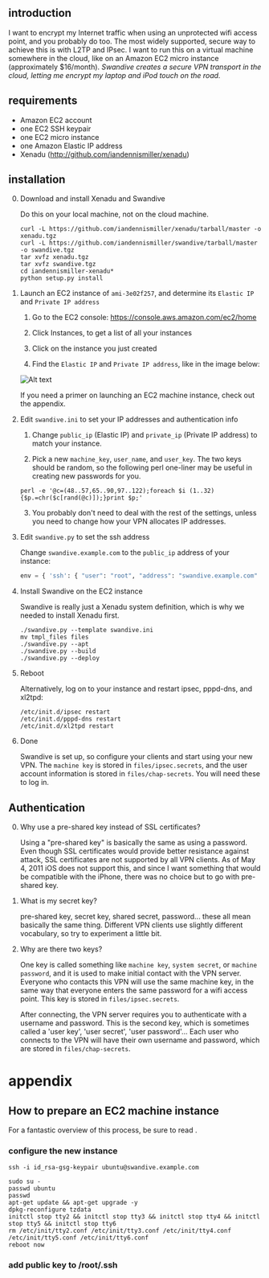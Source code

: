 ## introduction

I want to encrypt my Internet traffic when using an unprotected wifi access point, and you probably do too.  The most widely supported, secure way to achieve this is with L2TP and IPsec.  I want to run this on a virtual machine somewhere in the cloud, like on an Amazon EC2 micro instance (approximately $16/month).  *Swandive creates a secure VPN transport in the cloud, letting me encrypt my laptop and iPod touch on the road.*

## requirements

- Amazon EC2 account
- one EC2 SSH keypair
- one EC2 micro instance
- one Amazon Elastic IP address
- Xenadu (http://github.com/iandennismiller/xenadu)

## installation

0. Download and install Xenadu and Swandive

    Do this on your local machine, not on the cloud machine.

    ```
    curl -L https://github.com/iandennismiller/xenadu/tarball/master -o xenadu.tgz
    curl -L https://github.com/iandennismiller/swandive/tarball/master -o swandive.tgz
    tar xvfz xenadu.tgz
    tar xvfz swandive.tgz
    cd iandennismiller-xenadu*
    python setup.py install
    ```

0. Launch an EC2 instance of `ami-3e02f257`, and determine its `Elastic IP` and `Private IP address`

    1. Go to the EC2 console: https://console.aws.amazon.com/ec2/home

    2. Click Instances, to get a list of all your instances

    3. Click on the instance you just created

    4. Find the `Elastic IP` and `Private IP address`, like in the image below:

    ![Alt text](/path/to/img.jpg)

    If you need a primer on launching an EC2 machine instance, check out the appendix.

0. Edit `swandive.ini` to set your IP addresses and authentication info

    1. Change `public_ip` (Elastic IP) and `private_ip` (Private IP address) to match your instance.

    2. Pick a new `machine_key`, `user_name`, and `user_key`.  The two keys should be random, so the following perl one-liner may be useful in creating new passwords for you.

    ```
    perl -e '@c=(48..57,65..90,97..122);foreach $i (1..32){$p.=chr($c[rand(@c)]);}print $p;'
    ```

    3. You probably don't need to deal with the rest of the settings, unless you need to change how your VPN allocates IP addresses.

0. Edit `swandive.py` to set the ssh address

    Change `swandive.example.com` to the `public_ip` address of your instance:

    ```python
    env = { 'ssh': { "user": "root", "address": "swandive.example.com" } }
    ```

0. Install Swandive on the EC2 instance

    Swandive is really just a Xenadu system definition, which is why we needed to install Xenadu first.

    ```
    ./swandive.py --template swandive.ini
    mv tmpl_files files
    ./swandive.py --apt
    ./swandive.py --build
    ./swandive.py --deploy
    ```

0. Reboot

    Alternatively, log on to your instance and restart ipsec, pppd-dns, and xl2tpd:

    ```
    /etc/init.d/ipsec restart
    /etc/init.d/pppd-dns restart
    /etc/init.d/xl2tpd restart
    ```

0. Done

    Swandive is set up, so configure your clients and start using your new VPN.  The `machine key` is stored in `files/ipsec.secrets`, and the user account information is stored in `files/chap-secrets`.  You will need these to log in.

## Authentication

0. Why use a pre-shared key instead of SSL certificates?

    Using a "pre-shared key" is basically the same as using a password.  Even though SSL certificates would provide better resistance against attack, SSL certificates are not supported by all VPN clients.  As of May 4, 2011 iOS does not support this, and since I want something that would be compatible with the iPhone, there was no choice but to go with pre-shared key.

0. What is my secret key?

    pre-shared key, secret key, shared secret, password...  these all mean basically the same thing.  Different VPN clients use slightly different vocabulary, so try to experiment a little bit.

0. Why are there two keys?

    One key is called something like `machine key`, `system secret`, or `machine password`, and it is used to make initial contact with the VPN server.  Everyone who contacts this VPN will use the same machine key, in the same way that everyone enters the same password for a wifi access point.  This key is stored in `files/ipsec.secrets`.

    After connecting, the VPN server requires you to authenticate with a username and password.  This is the second key, which is sometimes called a 'user key', 'user secret', 'user password'...  Each user who connects to the VPN will have their own username and password, which are stored in `files/chap-secrets`.

# appendix

## How to prepare an EC2 machine instance

For a fantastic overview of this process, be sure to read .

### configure the new instance

```
ssh -i id_rsa-gsg-keypair ubuntu@swandive.example.com
```

```
sudo su -
passwd ubuntu
passwd
apt-get update && apt-get upgrade -y
dpkg-reconfigure tzdata
initctl stop tty2 && initctl stop tty3 && initctl stop tty4 && initctl stop tty5 && initctl stop tty6
rm /etc/init/tty2.conf /etc/init/tty3.conf /etc/init/tty4.conf /etc/init/tty5.conf /etc/init/tty6.conf
reboot now
```

### add public key to /root/.ssh
